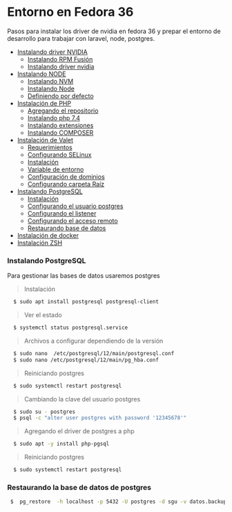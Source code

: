 # Entorno en Fedora 36
Pasos para instalar los driver de nvidia en fedora 36 y prepar el entorno de desarrollo para trabajar con laravel, node, postgres.

* [Instalando driver NVIDIA](https://github.com/itihell/documentanciones/blob/main/driver_nvidia.md)
    * [Instalando RPM Fusión](https://github.com/itihell/documentanciones/blob/main/driver_nvidia.md#instlando-los-rpm-fusion-para-obtener-los-driver-privativos-dentro-de-fedora)  
    * [Instalando driver nvidia](https://github.com/itihell/documentanciones/blob/main/driver_nvidia.md#instalando-los-driver-de-nvidia)
* [Instalando NODE](https://github.com/itihell/documentanciones/blob/main/node.md)  
    * [Instalando NVM](https://github.com/itihell/documentanciones/blob/main/node.md#instalando-nvm)
    * [Instalando Node](https://github.com/itihell/documentanciones/blob/main/node.md#intalando-la-versi%C3%B3n-16-de-node)
    * [Definiendo por defecto](https://github.com/itihell/documentanciones/blob/main/node.md#definiendo-la-versi%C3%B3n-16-node-por-defecto)
* [Instalación de PHP](https://github.com/itihell/documentanciones/blob/main/php.md)
    * [Agregando el repositorio](https://github.com/itihell/documentanciones/blob/main/php.md#agregando-el-repo-a-fedora-36)
    * [Instalando php 7.4](https://github.com/itihell/documentanciones/blob/main/php.md#instalando-php-74)
    * [Instalando extensiones](https://github.com/itihell/documentanciones/blob/main/php.md#instalacion-extensi%C3%B3n)
    * [Instalando COMPOSER](https://github.com/itihell/documentanciones/blob/main/php.md#instalaci%C3%B3n-de-composer)
* [Instalación de Valet](https://github.com/itihell/documentanciones/blob/main/valet.md)
    * [Requerimientos](https://github.com/itihell/documentanciones/blob/main/valet.md#requerimientos)
    * [Configurando SELinux](https://github.com/itihell/documentanciones/blob/main/valet.md#configurando-selinux)
    * [Instalación](https://github.com/itihell/documentanciones/blob/main/valet.md#instalaci%C3%B3n)
    * [Variable de entorno](https://github.com/itihell/documentanciones/blob/main/valet.md#agregando-la-variable-de-entorno)
    * [Configuración de dominios](https://github.com/itihell/documentanciones/blob/main/valet.md#definiendo-dominios)
    * [Configurando carpeta Raíz](https://github.com/itihell/documentanciones/blob/main/valet.md#estableciendo-carpeta-ra%C3%ADz)
* [Instalando PostgreSQL](https://github.com/itihell/documentanciones/blob/main/postgres.md)
    * [Instalación]()
    * [Configurando el usuario postgres](https://github.com/itihell/documentanciones/blob/main/postgres.md#configurando-el-usuario-postgres)
    * [Configurando el listener](https://github.com/itihell/documentanciones/blob/main/postgres.md#configurando-el-listener)
    * [Configurando el acceso remoto](https://github.com/itihell/documentanciones/blob/main/postgres.md#configurando-el-acceso-remoto)
    * [Restaurando base de datos](https://github.com/itihell/documentanciones/blob/main/postgres.md#comando-para-restaurar-una-base-de-datos)
* [Instalación de docker]()
* [Instalación ZSH]()

### Instalando PostgreSQL
Para gestionar las bases de datos usaremos postgres
> Instalación
```sh 
  $ sudo apt install postgresql postgresql-client
```
> Ver el estado 
```sh 
  $ systemctl status postgresql.service 
```
> Archivos a configurar dependiendo de la versión 
```sh
  $ sudo nano  /etc/postgresql/12/main/postgresql.conf
  $ sudo nano /etc/postgresql/12/main/pg_hba.conf
```
> Reiniciando postgres
```sh 
  $ sudo systemctl restart postgresql
```
> Cambiando la clave del usuario postgres
```sh
  $ sudo su - postgres
  $ psql -c "alter user postgres with password '12345678'"
```
> Agregando el driver de postgres a php 
```sh 
  $ sudo apt -y install php-pgsql
```

> Reiniciando postgres
```sh 
  $ sudo systemctl restart postgresql
```

### Restaurando la base de datos de postgres 

```sh
 $  pg_restore  -h localhost -p 5432 -U postgres -d sgu -v datos.backup 
```

